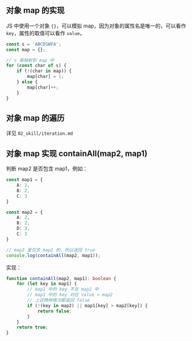 ## 对象 map 的实现
JS 中使用一个对象 `{}`，可以模拟 map，因为对象的属性名是唯一的，可以看作 `key`，属性的取值可以看作 `value`。
```ts
const s = 'ABCDSWFA';
const map = {};

// s 串映射到 map 中
for (const char of s) {
    if (!(char in map)) {
        map[char] = 1;
    } else {
        map[char]++;
    }
}
```

## 对象 map 的遍历
详见 `02_skill/iteration.md`


## 对象 map 实现 containAll(map2, map1)
判断 map2 是否包含 map1，例如：
```ts
const map1 = {
    A: 1,
    B: 2,
    C: 3
}

const map2 = {
    A: 2,
    B: 2,
    D: 3,
    C: 3
}

// map2 是包含 map1 的，所以返回 true
console.log(containAll(map2, map1));
```
实现：
```ts
function containAll(map2, map1): boolean {
    for (let key in map1) {
        // map1 中的 key 不在 map2 中
        // map1 中的 key 对应 value > map2
        // 上述两种情况都返回 false
        if (!(key in map2) || map1[key] > map2[key]) {
            return false;
        }
    }
    return true;
}
```